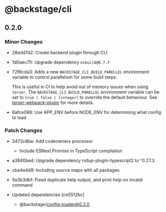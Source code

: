 # @backstage/cli

## 0.2.0
### Minor Changes

- 28edd7d2: Create backend plugin through CLI
- 1d0aec70: Upgrade dependency `esbuild@0.7.7`
- 72f6cda3: Adds a new `BACKSTAGE_CLI_BUILD_PARELLEL` environment variable to control
  parallelism for some build steps.
  
  This is useful in CI to help avoid out of memory issues when using `terser`. The
  `BACKSTAGE_CLI_BUILD_PARELLEL` environment variable can be set to
  `true | false | [integer]` to override the default behaviour. See
  [terser-webpack-plugin](https://github.com/webpack-contrib/terser-webpack-plugin#parallel)
  for more details.
- 8afce088: Use APP_ENV before NODE_ENV for determining what config to load

### Patch Changes

- 3472c8be: Add codeowners processor
  
  - Include ESNext.Promise in TypeScript compilation
- a3840bed: Upgrade dependency rollup-plugin-typescript2 to ^0.27.3
- cba4e4d9: Including source maps with all packages
- 9a3b3dbf: Fixed duplicate help output, and print help on invalid command
- Updated dependencies [ce5512bc]
  - @backstage/config-loader@0.2.0
